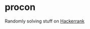 # procon

Randomly solving stuff on [Hackerrank](https://www.hackerrank.com/domains/algorithms/warmup)

